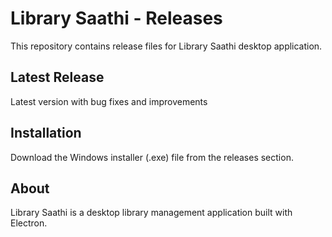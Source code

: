 # Library Saathi - Releases

This repository contains release files for Library Saathi desktop application.

## Latest Release
Latest version with bug fixes and improvements

## Installation
Download the Windows installer (.exe) file from the releases section.

## About
Library Saathi is a desktop library management application built with Electron.
